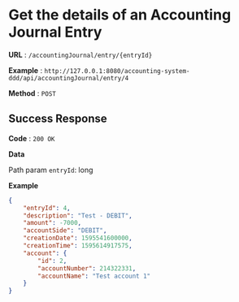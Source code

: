 # Get the details of an Accounting Journal Entry

**URL** : `/accountingJournal/entry/{entryId}`

**Example** : `http://127.0.0.1:8080/accounting-system-ddd/api/accountingJournal/entry/4`

**Method** : `POST`

## Success Response

**Code** : `200 OK`

**Data**

Path param `entryId`: long

 
**Example**

````json
{
    "entryId": 4,
    "description": "Test - DEBIT",
    "amount": -7000,
    "accountSide": "DEBIT",
    "creationDate": 1595541600000,
    "creationTime": 1595614917575,
    "account": {
        "id": 2,
        "accountNumber": 214322331,
        "accountName": "Test account 1"
    }
}

````


